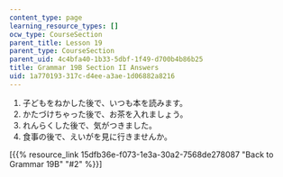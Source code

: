 ```yaml
---
content_type: page
learning_resource_types: []
ocw_type: CourseSection
parent_title: Lesson 19
parent_type: CourseSection
parent_uid: 4c4bfa40-1b33-5dbf-1f49-d700b4b86b25
title: Grammar 19B Section II Answers
uid: 1a770193-317c-d4ee-a3ae-1d06882a8216
---
```


1.  子どもをねかした後で、いつも本を読みます。
2.  かたづけちゃった後で、お茶を入れましょう。
3.  れんらくした後で、気がつきました。
4.  食事の後で、えいがを見に行きませんか。

\[{{% resource_link 15dfb36e-f073-1e3a-30a2-7568de278087 "Back to Grammar 19B" "#2" %}}\]